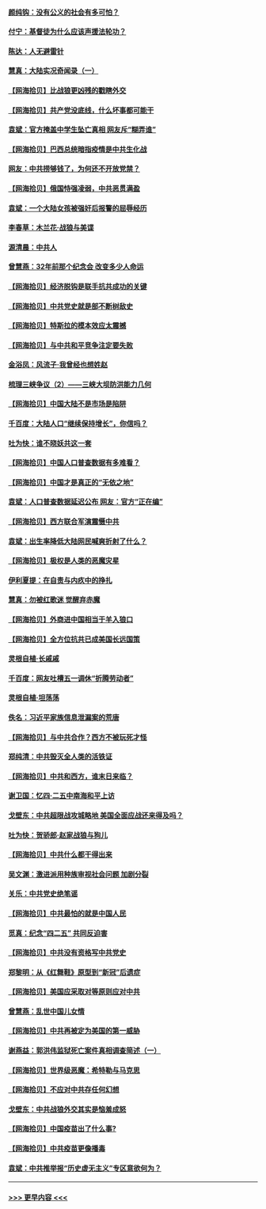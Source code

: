 #### [颜纯钩：没有公义的社会有多可怕？](../pages/nsc993/n12947626.md?t=05141201) 
#### [付宁：基督徒为什么应该声援法轮功？](../pages/nsc993/n12947233.md?t=05141201) 
#### [陈达：人无避雷针](../pages/nsc993/n12947098.md?t=05141201) 
#### [慧真：大陆实况奇闻录（一）](../pages/nsc993/n12945811.md?t=05141201) 
#### [【网海拾贝】比战狼更凶残的戳瞎外交](../pages/nsc993/n12945717.md?t=05141201) 
#### [【网海拾贝】共产党没底线，什么坏事都可能干](../pages/nsc993/n12942090.md?t=05141201) 
#### [袁斌：官方掩盖中学生坠亡真相 网友斥“糊弄谁”](../pages/nsc993/n12942029.md?t=05141201) 
#### [【网海拾贝】巴西总统暗指疫情是中共生化战](../pages/nsc993/n12938999.md?t=05141201) 
#### [网友：中共捞够钱了，为何还不开放党禁？](../pages/nsc993/n12938952.md?t=05141201) 
#### [【网海拾贝】俄国恃强凌弱，中共恶贯满盈](../pages/nsc993/n12936626.md?t=05141201) 
#### [袁斌：一个大陆女孩被强奸后报警的屈辱经历](../pages/nsc993/n12936547.md?t=05141201) 
#### [李春草：木兰花·战狼与美谍](../pages/nsc993/n12935995.md?t=05141201) 
#### [源清晨：中共人](../pages/nsc993/n12935589.md?t=05141201) 
#### [曾慧燕：32年前那个纪念会 改变多少人命运](../pages/nsc993/n12934233.md?t=05141201) 
#### [【网海拾贝】经济脱钩是联手抗共成功的关键](../pages/nsc993/n12934176.md?t=05141201) 
#### [【网海拾贝】中共党史就是部不断树敌史](../pages/nsc993/n12932844.md?t=05141201) 
#### [【网海拾贝】特斯拉的模本效应太震撼](../pages/nsc993/n12925626.md?t=05141201) 
#### [【网海拾贝】与中共和平竞争注定要失败](../pages/nsc993/n12923326.md?t=05141201) 
#### [金浴凤：风流子‧我曾经也想姓赵](../pages/nsc993/n12920911.md?t=05141201) 
#### [梳理三峡争议（2）——三峡大坝防洪能力几何](../pages/nsc993/n12920173.md?t=05141201) 
#### [【网海拾贝】中国大陆不是市场是陷阱](../pages/nsc993/n12920143.md?t=05141201) 
#### [千百度：大陆人口“继续保持增长”，你信吗？](../pages/nsc993/n12918946.md?t=05141201) 
#### [吐为快：谁不晓妖共这一套](../pages/nsc993/n12918941.md?t=05141201) 
#### [【网海拾贝】中国人口普查数据有多难看？](../pages/nsc993/n12917822.md?t=05141201) 
#### [【网海拾贝】中国才是真正的“无依之地”](../pages/nsc993/n12915845.md?t=05141201) 
#### [袁斌：人口普查数据延迟公布 网友：官方“正在编”](../pages/nsc993/n12915748.md?t=05141201) 
#### [【网海拾贝】西方联合军演震慑中共](../pages/nsc993/n12913466.md?t=05141201) 
#### [袁斌：出生率降低大陆网民喊爽折射了什么？](../pages/nsc993/n12913365.md?t=05141201) 
#### [【网海拾贝】极权是人类的恶魔灾星](../pages/nsc993/n12910697.md?t=05141201) 
#### [伊利夏提：在自责与内疚中的挣扎](../pages/nsc993/n12910493.md?t=05141201) 
#### [慧真：勿被红歌迷 觉醒弃赤魔](../pages/nsc993/n12910485.md?t=05141201) 
#### [【网海拾贝】外商进中国相当于羊入狼口](../pages/nsc993/n12908274.md?t=05141201) 
#### [【网海拾贝】全方位抗共已成美国长远国策](../pages/nsc993/n12906878.md?t=05141201) 
#### [灵根自植‧长戚戚](../pages/nsc993/n12905585.md?t=05141201) 
#### [千百度：网友吐槽五一调休“折腾劳动者”](../pages/nsc993/n12905934.md?t=05141201) 
#### [灵根自植‧坦荡荡](../pages/nsc993/n12905562.md?t=05141201) 
#### [佚名：习近平家族信息泄漏案的荒唐](../pages/nsc993/n12904705.md?t=05141201) 
#### [【网海拾贝】与中共合作？西方不被玩死才怪](../pages/nsc993/n12903873.md?t=05141201) 
#### [郑纯清：中共毁灭全人类的活铁证](../pages/nsc993/n12903785.md?t=05141201) 
#### [【网海拾贝】中共和西方，谁末日来临？](../pages/nsc993/n12903482.md?t=05141201) 
#### [谢卫国：忆四‧二五中南海和平上访](../pages/nsc993/n12902192.md?t=05141201) 
#### [戈壁东：中共超限战攻城略地 美国全面应战还来得及吗？](../pages/nsc993/n12902297.md?t=05141201) 
#### [吐为快：贺骄郎‧赵家战狼与狗儿](../pages/nsc993/n12902280.md?t=05141201) 
#### [【网海拾贝】中共什么都干得出来](../pages/nsc993/n12897500.md?t=05141201) 
#### [吴文渊：激进派用种族审视社会问题 加剧分裂](../pages/nsc993/n12893881.md?t=05141201) 
#### [关乐：中共党史绝笔谣](../pages/nsc993/n12897270.md?t=05141201) 
#### [【网海拾贝】中共最怕的就是中国人民](../pages/nsc993/n12894705.md?t=05141201) 
#### [觅真：纪念“四二五” 共同反迫害](../pages/nsc993/n12894553.md?t=05141201) 
#### [【网海拾贝】中共没有资格写中共党史](../pages/nsc993/n12892231.md?t=05141201) 
#### [郑黎明：从《红舞鞋》原型到“新冠”后遗症](../pages/nsc993/n12890469.md?t=05141201) 
#### [【网海拾贝】美国应采取对等原则应对中共](../pages/nsc993/n12889176.md?t=05141201) 
#### [曾慧燕：乱世中国儿女情](../pages/nsc993/n12887931.md?t=05141201) 
#### [【网海拾贝】中共再被定为美国的第一威胁](../pages/nsc993/n12887580.md?t=05141201) 
#### [谢燕益：郭洪伟监狱死亡案件真相调查简述（一）](../pages/nsc993/n12885648.md?t=05141201) 
#### [【网海拾贝】世界级恶魔：希特勒与马克思](../pages/nsc993/n12884062.md?t=05141201) 
#### [【网海拾贝】不应对中共存任何幻想](../pages/nsc993/n12881460.md?t=05141201) 
#### [戈壁东：中共战狼外交其实是恼羞成怒](../pages/nsc993/n12880392.md?t=05141201) 
#### [【网海拾贝】中国疫苗出了什么事?](../pages/nsc993/n12879124.md?t=05141201) 
#### [【网海拾贝】中共疫苗更像播毒](../pages/nsc993/n12876631.md?t=05141201) 
#### [袁斌：中共推举报“历史虚无主义”专区意欲何为？](../pages/nsc993/n12876530.md?t=05141201) 

----
#### [ >>> 更早内容 <<< ](../indexes/nsc993-earlier.md)

